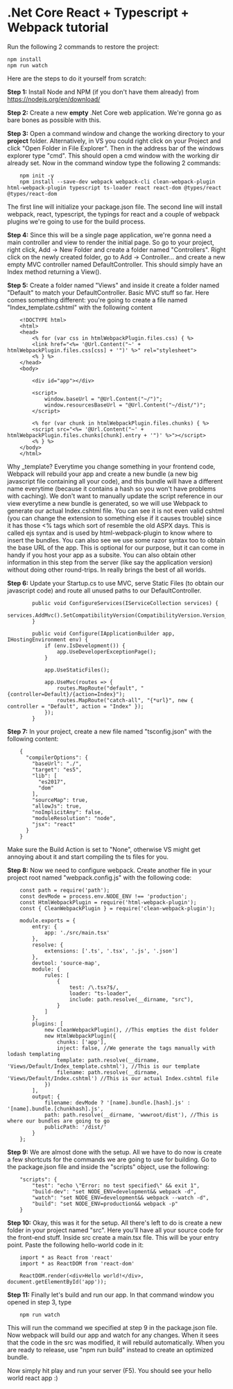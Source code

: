 ﻿# .Net Core React + Typescript + Webpack tutorial

Run the following 2 commands to restore the project: 
```
npm install
npm run watch
```
  
Here are the steps to do it yourself from scratch:

**Step 1:** Install Node and NPM (if you don't have them already) from https://nodejs.org/en/download/

**Step 2:** Create a new **empty** .Net Core web application. We're gonna go as bare bones as possible with this.

**Step 3:** Open a command window and change the working directory to your **project** folder. Alternatively, in VS you could right click on your Project and click "Open Folder in File Explorer". Then in the address bar of the windows explorer type "cmd". This should open a cmd window with the working dir already set.
Now in the command window type the following 2 commands:

```
    npm init -y
    npm install --save-dev webpack webpack-cli clean-webpack-plugin html-webpack-plugin typescript ts-loader react react-dom @types/react @types/react-dom
```

The first line will initialize your package.json file. The second line will install webpack, react, typescript, the typings for react and a couple of webpack plugins we're going to use for the build process.

**Step 4:** Since this will be a single page application, we're gonna need a main controller and view to render the initial page. So go to your project, right click, Add -> New Folder and create a folder named "Controllers". Right click on the newly created folder, go to Add -> Controller... and create a new empty MVC controller named DefaultController. This should simply have an Index method returning a View().

**Step 5:** Create a folder named "Views" and inside it create a folder named "Default" to match your DefaultController. Basic MVC stuff so far. Here comes something different: you're going to create a file named "Index_template.cshtml" with the following content

```
    <!DOCTYPE html>
    <html>
    <head>
        <% for (var css in htmlWebpackPlugin.files.css) { %>
        <link href="<%= '@Url.Content("~' + htmlWebpackPlugin.files.css[css] + '")' %>" rel="stylesheet">
        <% } %>
    </head>
    <body>

        <div id="app"></div>

        <script>
            window.baseUrl = "@Url.Content("~/")";
            window.resourcesBaseUrl = "@Url.Content("~/dist/")";
        </script>

        <% for (var chunk in htmlWebpackPlugin.files.chunks) { %>
        <script src="<%= '@Url.Content("~' + htmlWebpackPlugin.files.chunks[chunk].entry + '")' %>"></script>
        <% } %>
    </body>
    </html>
```

Why _template? Everytime you change something in your frontend code, Webpack will rebuild your app and create a new bundle (a new big javascript file containing all your code), and this bundle will have a different name everytime (because it contains a hash so you won't have problems with caching). We don't want to manually update the script reference in our view everytime a new bundle is generated, so we will use Webpack to generate our actual Index.cshtml file. You can see it is not even valid cshtml (you can change the extension to something else if it causes trouble) since it has those <% tags which sort of resemble the old ASPX days. This is called ejs syntax and is used by html-webpack-plugin to know where to insert the bundles.
You can also see we use some razor syntax too to obtain the base URL of the app. This is optional for our purpose, but it can come in handy if you host your app as a subsite. You can also obtain other information in this step from the server (like say the application version) without doing other round-trips. In really brings the best of all worlds.

**Step 6:** Update your Startup.cs to use MVC, serve Static Files (to obtain our javascript code) and route all unused paths to our DefaultController.

``` 
        public void ConfigureServices(IServiceCollection services) {
            services.AddMvc().SetCompatibilityVersion(CompatibilityVersion.Version_2_1);
        }

        public void Configure(IApplicationBuilder app, IHostingEnvironment env) {
            if (env.IsDevelopment()) {
                app.UseDeveloperExceptionPage();
            }

            app.UseStaticFiles();

            app.UseMvc(routes => {
                routes.MapRoute("default", "{controller=Default}/{action=Index}");
                routes.MapRoute("catch-all", "{*url}", new { controller = "Default", action = "Index" });
            });
        }
```

**Step 7:** In your project, create a new file named "tsconfig.json" with the following content:

```
    {
      "compilerOptions": {
        "baseUrl": "./",
        "target": "es5",
        "lib": [
          "es2017",
          "dom"
        ],
        "sourceMap": true,
        "allowJs": true,
        "noImplicitAny": false,
        "moduleResolution": "node",
        "jsx": "react"
      }
    }
```

Make sure the Build Action is set to "None", otherwise VS might get annoying about it and start compiling the ts files for you.

**Step 8:** Now we need to configure webpack. Create another file in your project root named "webpack.config.js" with the following code:

```
    const path = require('path');
    const devMode = process.env.NODE_ENV !== 'production';
    const HtmlWebpackPlugin = require('html-webpack-plugin');
    const { CleanWebpackPlugin } = require('clean-webpack-plugin');

    module.exports = {
        entry: {
            app: './src/main.tsx'
        },
        resolve: {
            extensions: ['.ts', '.tsx', '.js', '.json']
        },
        devtool: 'source-map',
        module: {
            rules: [
                {
                    test: /\.tsx?$/,
                    loader: "ts-loader",
                    include: path.resolve(__dirname, "src"),
                }
            ]
        },
        plugins: [
            new CleanWebpackPlugin(), //This empties the dist folder
            new HtmlWebpackPlugin({
                chunks: ['app'],
                inject: false, //We generate the tags manually with lodash templating
                template: path.resolve(__dirname, 'Views/Default/Index_template.cshtml'), //This is our template
                filename: path.resolve(__dirname, 'Views/Default/Index.cshtml') //This is our actual Index.cshtml file
            })
        ],
        output: {
            filename: devMode ? '[name].bundle.[hash].js' : '[name].bundle.[chunkhash].js',
            path: path.resolve(__dirname, 'wwwroot/dist'), //This is where our bundles are going to go
            publicPath: '/dist/'
        }
    };
```

**Step 9:** We are almost done with the setup. All we have to do now is create a few shortcuts for the commands we are going to use for building. Go to the package.json file and inside the "scripts" object, use the following:

```
    "scripts": {
        "test": "echo \"Error: no test specified\" && exit 1",
        "build-dev": "set NODE_ENV=development&& webpack -d",
        "watch": "set NODE_ENV=development&& webpack --watch -d",
        "build": "set NODE_ENV=production&& webpack -p"
    }
```

**Step 10:** Okay, this was it for the setup. All there's left to do is create a new folder in your project named "src". Here you'll have all your source code for the front-end stuff. Inside src create a main.tsx file. This will be your entry point. Paste the following hello-world code in it:

```
    import * as React from 'react'
    import * as ReactDOM from 'react-dom'

    ReactDOM.render(<div>Hello world!</div>, document.getElementById('app'));
```

**Step 11:** Finally let's build and run our app. In that command window you opened in step 3, type

```
    npm run watch
```

This will run the command we specified at step 9 in the package.json file. Now webpack will build our app and watch for any changes. When it sees that the code in the src was modified, it will rebuild automatically. When you are ready to release, use "npm run build" instead to create an optimized bundle.

Now simply hit play and run your server (F5). You should see your hello world react app :)